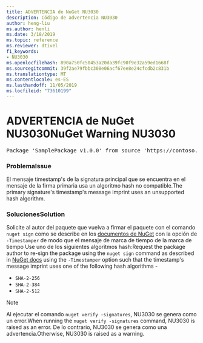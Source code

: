 ```yaml
---
title: ADVERTENCIA de NuGet NU3030
description: Código de advertencia NU3030
author: heng-liu
ms.author: henli
ms.date: 3/18/2019
ms.topic: reference
ms.reviewer: dtivel
f1_keywords:
- NU3030
ms.openlocfilehash: 890a750fc50453a20da39fc90f9e32a59ed1668f
ms.sourcegitcommit: 39f2ae79fbbc308e06acf67ee8e24cfcdb2c831b
ms.translationtype: MT
ms.contentlocale: es-ES
ms.lasthandoff: 11/05/2019
ms.locfileid: "73610199"
---
```

# <a name="nuget-warning-nu3030"></a><span data-ttu-id="61ab5-103">ADVERTENCIA de NuGet NU3030</span><span class="sxs-lookup"><span data-stu-id="61ab5-103">NuGet Warning NU3030</span></span>

<pre>Package 'SamplePackage v1.0.0' from source 'https://contoso.com/index.json': The primary signature's timestamp's message imprint uses an unsupported hash algorithm.</pre>

### <a name="issue"></a><span data-ttu-id="61ab5-104">Problema</span><span class="sxs-lookup"><span data-stu-id="61ab5-104">Issue</span></span>

<span data-ttu-id="61ab5-105">El mensaje timestamp's de la signatura principal que se encuentra en el mensaje de la firma primaria usa un algoritmo hash no compatible.</span><span class="sxs-lookup"><span data-stu-id="61ab5-105">The primary signature's timestamp's message imprint uses an unsupported hash algorithm.</span></span>  


### <a name="solution"></a><span data-ttu-id="61ab5-106">Soluciones</span><span class="sxs-lookup"><span data-stu-id="61ab5-106">Solution</span></span>

<span data-ttu-id="61ab5-107">Solicite al autor del paquete que vuelva a firmar el paquete con el comando `nuget sign` como se describe en los [documentos de NuGet](https://docs.microsoft.com/nuget/create-packages/sign-a-package) con la opción de `-Timestamper` de modo que el mensaje de marca de tiempo de la marca de tiempo Use uno de los siguientes algoritmos hash:</span><span class="sxs-lookup"><span data-stu-id="61ab5-107">Request the package author to re-sign the package using the `nuget sign` command as described in [NuGet docs](https://docs.microsoft.com/nuget/create-packages/sign-a-package) using the `-Timestamper` option such that the timestamp's message imprint uses one of the following hash algorithms -</span></span>
* `SHA-2-256`
* `SHA-2-384`
* `SHA-2-512`


> [!Note]
> <span data-ttu-id="61ab5-108">Al ejecutar el comando `nuget verify -signatures`, NU3030 se genera como un error.</span><span class="sxs-lookup"><span data-stu-id="61ab5-108">When running the `nuget verify -signatures` command, NU3030 is raised as an error.</span></span> <span data-ttu-id="61ab5-109">De lo contrario, NU3030 se genera como una advertencia.</span><span class="sxs-lookup"><span data-stu-id="61ab5-109">Otherwise, NU3030 is raised as a warning.</span></span>